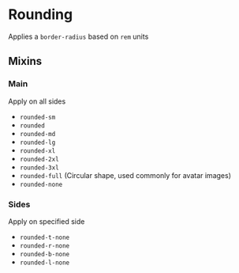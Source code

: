 # Rounding

Applies a `border-radius` based on `rem` units

## Mixins
### Main

Apply on all sides

- `rounded-sm`
- `rounded`
- `rounded-md`
- `rounded-lg`
- `rounded-xl`
- `rounded-2xl`
- `rounded-3xl`
- `rounded-full` (Circular shape, used commonly for avatar images)
- `rounded-none`

### Sides

Apply on specified side

- `rounded-t-none`
- `rounded-r-none`
- `rounded-b-none`
- `rounded-l-none`
